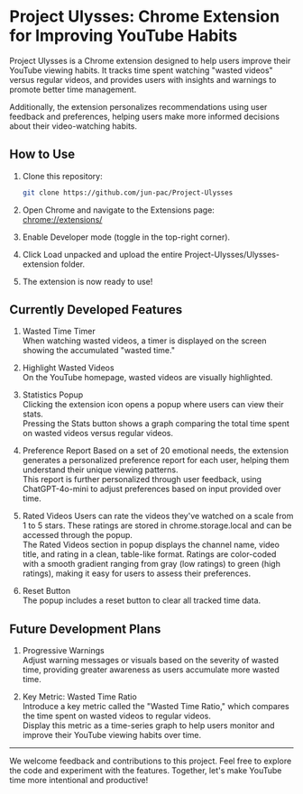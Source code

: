 # Project Ulysses: Chrome Extension for Improving YouTube Habits

Project Ulysses is a Chrome extension designed to help users improve their YouTube viewing habits. It tracks time spent watching "wasted videos" versus regular videos, and provides users with insights and warnings to promote better time management.    

Additionally, the extension personalizes recommendations using user feedback and preferences, helping users make more informed decisions about their video-watching habits.


## How to Use

1. Clone this repository:
    ```bash
    git clone https://github.com/jun-pac/Project-Ulysses
    ```

2. Open Chrome and navigate to the Extensions page:   
    <chrome://extensions/>

3. Enable Developer mode (toggle in the top-right corner).

4. Click Load unpacked and upload the entire Project-Ulysses/Ulysses-extension folder.

5. The extension is now ready to use!


## Currently Developed Features
1. Wasted Time Timer   
When watching wasted videos, a timer is displayed on the screen showing the accumulated "wasted time."
   
2. Highlight Wasted Videos   
On the YouTube homepage, wasted videos are visually highlighted.
   
3. Statistics Popup   
Clicking the extension icon opens a popup where users can view their stats.   
Pressing the Stats button shows a graph comparing the total time spent on wasted videos versus regular videos.   

4. Preference Report
Based on a set of 20 emotional needs, the extension generates a personalized preference report for each user, helping them understand their unique viewing patterns.   
This report is further personalized through user feedback, using ChatGPT-4o-mini to adjust preferences based on input provided over time.

5. Rated Videos
Users can rate the videos they've watched on a scale from 1 to 5 stars. These ratings are stored in chrome.storage.local and can be accessed through the popup.     
The Rated Videos section in popup displays the channel name, video title, and rating in a clean, table-like format. Ratings are color-coded with a smooth gradient ranging from gray (low ratings) to green (high ratings), making it easy for users to assess their preferences.

6. Reset Button   
The popup includes a reset button to clear all tracked time data.
   
   
## Future Development Plans
1. Progressive Warnings   
Adjust warning messages or visuals based on the severity of wasted time, providing greater awareness as users accumulate more wasted time.

2. Key Metric: Wasted Time Ratio   
Introduce a key metric called the "Wasted Time Ratio," which compares the time spent on wasted videos to regular videos.   
Display this metric as a time-series graph to help users monitor and improve their YouTube viewing habits over time.      

- - -
We welcome feedback and contributions to this project. Feel free to explore the code and experiment with the features. Together, let's make YouTube time more intentional and productive!
